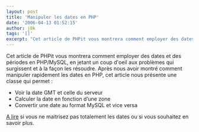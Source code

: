 ```yaml
---
layout: post
title: 'Manipuler les dates en PHP'
date: '2006-04-13 01:52:15'
author: j0k
tags: '[]'
excerpt: "Cet article de PHPit vous montrera comment employer des dates et des périodes en PHP/MySQL, en jetant un coup d'oeil aux problèmes qui surgissent et à la façon les résoudre.     \nAprès nous avoir montré comment manipuler rapidement les dates en PHP, cet article nous présente une classe qui permet :   * Voir la date GMT et celle du serveur   *      …"
---
```


Cet article de PHPit vous montrera comment employer des dates et des périodes en PHP/MySQL, en jetant un coup d'oeil aux problèmes qui surgissent et à la façon les résoudre.
Après nous avoir montré comment manipuler rapidement les dates en PHP, cet article nous présente une classe qui permet :
* Voir la date GMT et celle du serveur
* Calculer la date en fonction d’une zone
* Convertir une date au format MySQL et vice versa

[A lire](http://www.phpit.net/article/handling-date-time-php-mysql/) si vous ne maitrisez pas totalement les dates ou si vous souhaitez en savoir plus.
